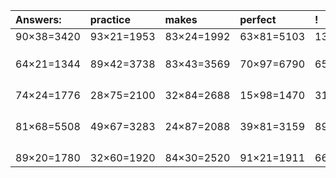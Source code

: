 | Answers: | practice | makes | perfect | ! |
| :--- | :--- | :--- | :--- | :--- |
| 90×38=3420 | 93×21=1953 | 83×24=1992 | 63×81=5103 | 13×72=936 | 
|   |   |   |   |   | 
|   |   |   |   |   | 
|   |   |   |   |   | 
| 64×21=1344 | 89×42=3738 | 83×43=3569 | 70×97=6790 | 65×44=2860 | 
|   |   |   |   |   | 
|   |   |   |   |   | 
|   |   |   |   |   | 
|   |   |   |   |   | 
| 74×24=1776 | 28×75=2100 | 32×84=2688 | 15×98=1470 | 31×23=713 | 
|   |   |   |   |   | 
|   |   |   |   |   | 
|   |   |   |   |   | 
|   |   |   |   |   | 
| 81×68=5508 | 49×67=3283 | 24×87=2088 | 39×81=3159 | 89×55=4895 | 
|   |   |   |   |   | 
|   |   |   |   |   | 
|   |   |   |   |   | 
|   |   |   |   |   | 
| 89×20=1780 | 32×60=1920 | 84×30=2520 | 91×21=1911 | 66×98=6468 | 

